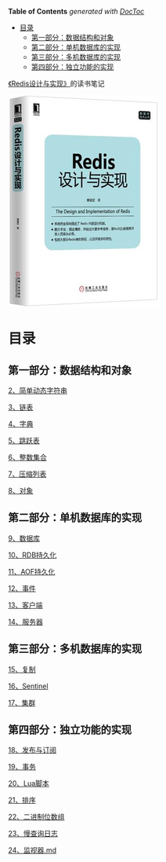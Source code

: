 <!-- START doctoc generated TOC please keep comment here to allow auto update -->
<!-- DON'T EDIT THIS SECTION, INSTEAD RE-RUN doctoc TO UPDATE -->
**Table of Contents**  *generated with [DocToc](https://github.com/thlorenz/doctoc)*

- [目录](#%E7%9B%AE%E5%BD%95)
  - [第一部分：数据结构和对象](#%E7%AC%AC%E4%B8%80%E9%83%A8%E5%88%86%E6%95%B0%E6%8D%AE%E7%BB%93%E6%9E%84%E5%92%8C%E5%AF%B9%E8%B1%A1)
  - [第二部分：单机数据库的实现](#%E7%AC%AC%E4%BA%8C%E9%83%A8%E5%88%86%E5%8D%95%E6%9C%BA%E6%95%B0%E6%8D%AE%E5%BA%93%E7%9A%84%E5%AE%9E%E7%8E%B0)
  - [第三部分：多机数据库的实现](#%E7%AC%AC%E4%B8%89%E9%83%A8%E5%88%86%E5%A4%9A%E6%9C%BA%E6%95%B0%E6%8D%AE%E5%BA%93%E7%9A%84%E5%AE%9E%E7%8E%B0)
  - [第四部分：独立功能的实现](#%E7%AC%AC%E5%9B%9B%E9%83%A8%E5%88%86%E7%8B%AC%E7%AB%8B%E5%8A%9F%E8%83%BD%E7%9A%84%E5%AE%9E%E7%8E%B0)

<!-- END doctoc generated TOC please keep comment here to allow auto update -->

[《Redis设计与实现》](http://redisbook.com/)的读书笔记

![](img/cover/cover.jpg)

# 目录


## 第一部分：数据结构和对象 

[2、简单动态字符串](2、简单动态字符串.md)

[3、链表](3、链表.md)

[4、字典](4、字典.md)

[5、跳跃表](5、跳跃表.md)

[6、整数集合](6、整数集合.md)

[7、压缩列表](7、压缩列表.md)

[8、对象](8、对象.md)


## 第二部分：单机数据库的实现

[9、数据库](9、数据库.md)

[10、RDB持久化](10、RDB持久化.md)

[11、AOF持久化](11、AOF持久化.md)

[12、事件](12、事件.md)

[13、客户端](13、客户端.md)

[14、服务器](14、服务器.md)


## 第三部分：多机数据库的实现

[15、复制](15、复制.md)

[16、Sentinel](16、Sentinel.md)

[17、集群](17、集群.md)


## 第四部分：独立功能的实现

[18、发布与订阅](18、发布与订阅.md)

[19、事务](19、事务.md)

[20、Lua脚本](20、Lua脚本.md)

[21、排序](21、排序.md)

[22、二进制位数组](22、二进制位数组.md)

[23、慢查询日志](23、慢查询日志.md)

[24、监视器.md](24、监视器.md)
